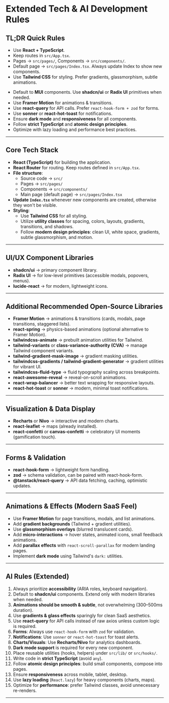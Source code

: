 <!-- # Tech Stack
- You are building a React application.
- Use TypeScript.
- Use React Router. KEEP the routes in src/App.tsx
- Always put source code in the src folder.
- Put pages into src/pages/
- Put components into src/components/
- The main page (default page) is src/pages/Index.tsx
- UPDATE the main page to include the new components. OTHERWISE, the user can NOT see any components!
- ALWAYS try to use the shadcn/ui library.
- Tailwind CSS: always use Tailwind CSS for styling components. Utilize Tailwind classes extensively for layout, spacing, colors, and other design aspects.

Available packages and libraries:

- The lucide-react package is installed for icons.
- The date-fns package is installed for date/time manipulation.
- The uuid package is installed for generating unique identifiers.
- The leaflet and react-leaflet packages are installed for interactive maps.
- The axios package is installed for HTTP requests.
- You ALREADY have ALL the shadcn/ui components and their dependencies installed. So you don't need to install them again.
- You have ALL the necessary Radix UI components installed.
- Use prebuilt components from the shadcn/ui library after importing them. Note that these files shouldn't be edited, so make new components if you need to change them. -->


# Extended Tech & AI Development Rules

## TL;DR Quick Rules
- Use **React + TypeScript**.
- Keep routes in `src/App.tsx`.
- Pages → `src/pages/`, Components → `src/components/`.
- Default page → `src/pages/Index.tsx`. Always update Index to show new components.
- Use **Tailwind CSS** for styling. Prefer gradients, glassmorphism, subtle animations.
<!-- - Default to **shadcn/ui** components. Use **Radix UI** primitives when needed. -->
- Default to **MUI** components. Use **shadcn/ui** or **Radix UI** primitives when needed.
- Use **Framer Motion** for animations & transitions.
- Use **react-query** for API calls. Prefer `react-hook-form + zod` for forms.
- Use **sonner** or **react-hot-toast** for notifications.
- Ensure **dark mode** and **responsiveness** for all components.
- Follow **strict TypeScript** and **atomic design principles**.
- Optimize with lazy loading and performance best practices.

---

## Core Tech Stack
- **React (TypeScript)** for building the application.
- **React Router** for routing. Keep routes defined in `src/App.tsx`.
- **File structure**:
  - Source code → `src/`
  - Pages → `src/pages/`
  - Components → `src/components/`
  - Main page (default page) → `src/pages/Index.tsx`
- **Update `Index.tsx`** whenever new components are created, otherwise they won't be visible.
- **Styling**:
  - Use **Tailwind CSS** for all styling.
  - Utilize **utility classes** for spacing, colors, layouts, gradients, transitions, and shadows.
  - Follow **modern design principles**: clean UI, white space, gradients, subtle glassmorphism, and motion.

---

## UI/UX Component Libraries
- **shadcn/ui** → primary component library.
- **Radix UI** → for low-level primitives (accessible modals, popovers, menus).
- **lucide-react** → for modern, lightweight icons.

---

## Additional Recommended Open-Source Libraries
- **Framer Motion** → animations & transitions (cards, modals, page transitions, staggered lists).
- **react-spring** → physics-based animations (optional alternative to Framer Motion).
- **tailwindcss-animate** → prebuilt animation utilities for Tailwind.
- **tailwind-variants** or **class-variance-authority (CVA)** → manage Tailwind component variants.
- **tailwind-gradient-mask-image** → gradient masking utilities.
- **tailwindcss-gradients / tailwind-gradient-generator** → gradient utilities for vibrant UI.
- **tailwindcss-fluid-type** → fluid typography scaling across breakpoints.
- **react-awesome-reveal** → reveal-on-scroll animations.
- **react-wrap-balancer** → better text wrapping for responsive layouts.
- **react-hot-toast** or **sonner** → modern, minimal toast notifications.

---

## Visualization & Data Display
- **Recharts** or **Nivo** → interactive and modern charts.
- **react-leaflet** → maps (already installed).
- **react-confetti** or **canvas-confetti** → celebratory UI moments (gamification touch).

---

## Forms & Validation
- **react-hook-form** → lightweight form handling.
- **zod** → schema validation, can be paired with react-hook-form.
- **@tanstack/react-query** → API data fetching, caching, optimistic updates.

---

## Animations & Effects (Modern SaaS Feel)
- Use **Framer Motion** for page transitions, modals, and list animations.
- Add **gradient backgrounds** (Tailwind + gradient utilities).
- Use **glassmorphism overlays** (blurred translucent cards).
- Add **micro-interactions** → hover states, animated icons, small feedback animations.
- Add **parallax effects** with `react-scroll-parallax` for modern landing pages.
- Implement **dark mode** using Tailwind's `dark:` utilities.

---

## AI Rules (Extended)
1. Always prioritize **accessibility** (ARIA roles, keyboard navigation).
2. Default to **shadcn/ui** components. Extend only with modern libraries when needed.
3. **Animations should be smooth & subtle**, not overwhelming (300–500ms duration).
4. Use **gradients & glass effects** sparingly for clean SaaS aesthetics.
5. Use **react-query** for API calls instead of raw axios unless custom logic is required.
6. **Forms**: Always use `react-hook-form` with `zod` for validation.
7. **Notifications**: Use `sonner` or `react-hot-toast` for toast alerts.
8. **Charts/Visuals**: Use **Recharts/Nivo** for analytics dashboards.
9. **Dark mode support** is required for every new component.
10. Place reusable utilities (hooks, helpers) under `src/lib/` or `src/hooks/`.
11. Write code in **strict TypeScript** (avoid `any`).
12. Follow **atomic design principles**: build small components, compose into pages.
13. Ensure **responsiveness** across mobile, tablet, desktop.
14. Use **lazy loading** (`React.lazy`) for heavy components (charts, maps).
15. Optimize for **performance**: prefer Tailwind classes, avoid unnecessary re-renders.

---